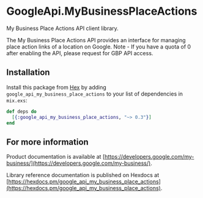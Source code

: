 # GoogleApi.MyBusinessPlaceActions

My Business Place Actions API client library.

The My Business Place Actions API provides an interface for managing place action links of a location on Google. Note - If you have a quota of 0 after enabling the API, please request for GBP API access.

## Installation

Install this package from [Hex](https://hex.pm) by adding
`google_api_my_business_place_actions` to your list of dependencies in `mix.exs`:

```elixir
def deps do
  [{:google_api_my_business_place_actions, "~> 0.3"}]
end
```

## For more information

Product documentation is available at [https://developers.google.com/my-business/](https://developers.google.com/my-business/).

Library reference documentation is published on Hexdocs at
[https://hexdocs.pm/google_api_my_business_place_actions](https://hexdocs.pm/google_api_my_business_place_actions).

